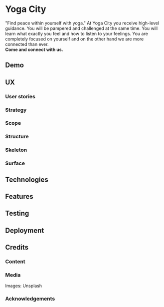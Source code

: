 # Yoga City
"Find peace within yourself with yoga."
At Yoga City you receive high-level guidance. 
You will be pampered and challenged at the same time. 
You will learn what exactly you feel and how to listen to your feelings. 
You are completely focused on yourself and on the other hand we are more connected than ever.<br>
<strong>Come and connect with us.</strong>

## Demo

## UX
### User stories
### Strategy
### Scope
### Structure
### Skeleton
### Surface

## Technologies

## Features

## Testing

## Deployment

## Credits
### Content
### Media
Images: Unsplash
### Acknowledgements
